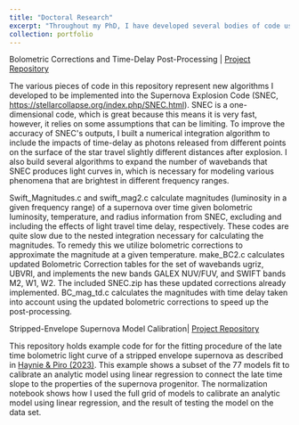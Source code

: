 ```yaml
---
title: "Doctoral Research"
excerpt: "Throughout my PhD, I have developed several bodies of code used to update the simulation capabilities in the SuperNova Explosion Code [(SNEC)](https://stellarcollapse.org/index.php/SNEC.html), and for data analysis. Repositories for these projects can be found here. <br/><img src='/images/supernova.png' align = "right" width="400px"> "
collection: portfolio
---
```


Bolometric Corrections and Time-Delay Post-Processing | 
[Project Repository](https://github.com/annahaynie/BolCorr_Magnitudes)

The various pieces of code in this repository represent new algorithms I developed to be implemented into the Supernova Explosion Code (SNEC, https://stellarcollapse.org/index.php/SNEC.html). SNEC is a one-dimensional code, which is great because this means it is very fast, however, it relies on some assumptions that can be limiting. To improve the accuracy of SNEC's outputs, I built a numerical integration algorithm to include the impacts of time-delay as photons released from different points on the surface of the star travel slightly different distances after explosion. I also build several algorithms to expand the number of wavebands that SNEC produces light curves in, which is necessary for modeling various phenomena that are brightest in different frequency ranges. 

Swift_Magnitudes.c and swift_mag2.c calculate magnitudes (luminosity in a given frequency range) of a supernova over time given bolometric luminosity, temperature, and radius information from SNEC, excluding and including the effects of light travel time delay, respectively. These codes are quite slow due to the nested integration necessary for calculating the magnitudes. To remedy this we utilize bolometric corrections to approximate the magnitude at a given temperature. make_BC2.c calculates updated Bolometric Correction tables for the set of wavebands ugriz, UBVRI, and implements the new bands GALEX NUV/FUV, and SWIFT bands M2, W1, W2. The included SNEC.zip has these updated corrections already implemented. BC_mag_td.c calculates the magnitudes with time delay taken into account using the updated bolometric corrections to speed up the post-processing.


Stripped-Envelope Supernova Model Calibration| 
[Project Repository](https://github.com/annahaynie/SESN_tail_slope_fitting)

This repository holds example code for for the fitting procedure of the late time bolometric light curve of a stripped envelope supernova as described in [Haynie & Piro (2023)](https://iopscience.iop.org/article/10.3847/1538-4357/acf844#apjacf844s1). This example shows a subset of the 77 models fit to calibrate an analytic model using linear regression to connect the late time slope to the properties of the supernova progenitor. The normalization notebook shows how I used the full grid of models to calibrate an analytic model using linear regression, and the result of testing the model on the data set.
